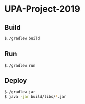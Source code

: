 # UPA-Project-2019
## Build
```sh
$./gradlew build
```
## Run
```sh
$./gradlew run
```
## Deploy
```sh
$./gradlew jar
$ java -jar build/libs/*.jar
```
